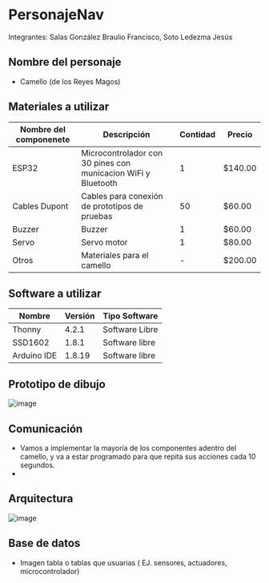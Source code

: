 # PersonajeNav

Integrantes: Salas González Braulio Francisco, Soto Ledezma Jesús

## Nombre del personaje
-  Camello (de los Reyes Magos)

## Materiales a utilizar
|Nombre del componenete|Descripción|Contidad|Precio|
|-|-|-|-|
|ESP32|Microcontrolador con 30 pines con municacion WiFi y Bluetooth|1|$140.00|
|Cables Dupont|Cables para conexión de prototipos de pruebas|50|$60.00|
|Buzzer | Buzzer |1|$60.00|
|Servo | Servo motor |1|$80.00|
|Otros |Materiales para el camello |-|$200.00|

## Software a utilizar
|Nombre|Versión|Tipo Software|
|-|-|-|
|Thonny|4.2.1|Software Libre|
|SSD1602|1.8.1|Software libre|
|Arduino IDE |1.8.19 |Software libre|


## Prototipo de dibujo
![image](https://github.com/LoboFH/PersonajeNav/assets/135056226/bfc9260a-cbf1-4850-bfbf-53c066ea5bda)

## Comunicación
- Vamos a implementar la mayoría de los componentes adentro del camello, y va a estar programado para que repita sus acciones cada 10 segundos.
- 
## Arquitectura
![image](https://github.com/LoboFH/PersonajeNav/assets/135056226/c66e3528-749c-4680-9be0-9e1782d5e3df)

## Base de datos
- Imagen tabla o tablas que usuarias ( EJ. sensores, actuadores, microcontrolador)
